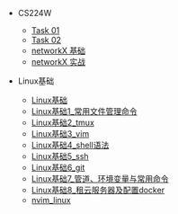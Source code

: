 - CS224W
  - [Task 01](./cs224w/01-intro.md)
  - [Task 02](./cs224w/02-tradition-ml.md)
  - [networkX 基础](./cs224w/networkx_basic.md)
  - [networkX 实战](./cs224w/networkx_example.md)


- Linux基础
  - [Linux基础](Linux基础/Linux基础.md)
  - [Linux基础1_常用文件管理命令](Linux基础/Linux基础1_常用文件管理命令.md)
  - [Linux基础2_tmux](Linux基础/Linux基础2_tmux.md)
  - [Linux基础3_vim](Linux基础/Linux基础3_vim.md)
  - [Linux基础4_shell语法](Linux基础/Linux基础4_shell语法.md)
  - [Linux基础5_ssh](Linux基础/Linux基础5_ssh.md)
  - [Linux基础6_git](Linux基础/Linux基础6_git.md)
  - [Linux基础7_管道、环境变量与常用命令](Linux基础/Linux基础7_管道、环境变量与常用命令.md)
  - [Linux基础8_租云服务器及配置docker](Linux基础/Linux基础8_租云服务器及配置docker.md)
  - [nvim_linux](Linux基础/nvim_linux.md)
